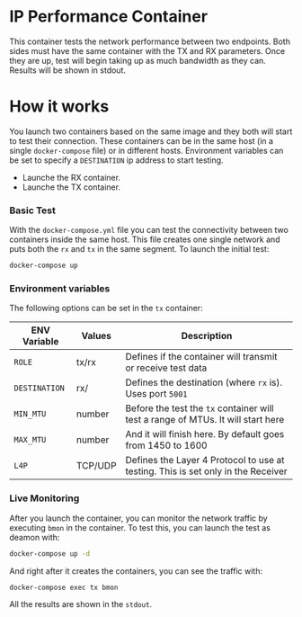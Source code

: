 # IP Performance Container

This container tests the network performance between two endpoints. Both sides must have the same container with the TX and RX parameters. Once they are up, test will begin taking up as much bandwidth as they can. Results will be shown in stdout.

# How it works

You launch two containers based on the same image and they both will start to test their connection. These containers can be in the same host (in a single `docker-compose` file) or in different hosts. Environment variables can be set to specify a `DESTINATION` ip address to start testing.

  - Launche the RX container.
  - Launche the TX container.

### Basic Test

With the `docker-compose.yml` file you can test the connectivity between two containers inside the same host. This file creates one single network and puts both the `rx` and `tx` in the same segment. To launch the initial test:

``` sh
docker-compose up
```

### Environment variables

The following options can be set in the `tx` container:

| ENV Variable | Values | Description |
| ------ | ------ | ------ |
|`ROLE` | tx/rx | Defines if the container will transmit or receive test data |
| `DESTINATION` | rx/<IP> | Defines the destination (where `rx` is). Uses port `5001` |
|`MIN_MTU` | number | Before the test the `tx` container will test a range of MTUs. It will start here |
| `MAX_MTU` | number | And it will finish here. By default goes from 1450 to 1600 |
| `L4P` | TCP/UDP | Defines the Layer 4 Protocol to use at testing. This is set only in the Receiver |

### Live Monitoring

After you launch the container, you can monitor the network traffic by executing `bmon` in the container. To test this, you can launch the test as deamon with:

``` sh
docker-compose up -d
```
And right after it creates the containers, you can see the traffic with:
``` sh 
docker-compose exec tx bmon
```

All the results are shown in the `stdout`.